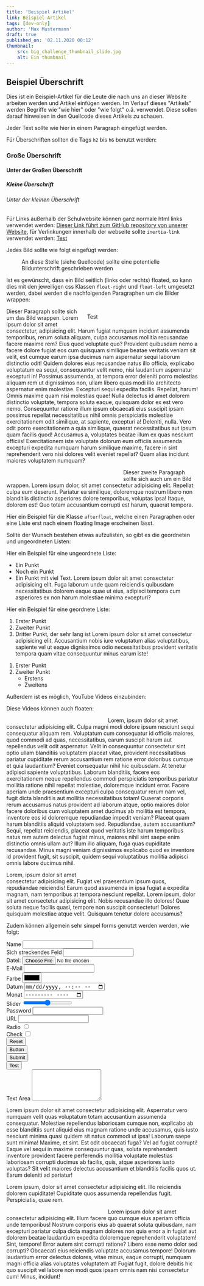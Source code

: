 ```yaml
---
title: 'Beispiel Artikel'
link: Beispiel-Artikel
tags: [dev-only]
author: 'Max Mustermann'
draft: true
published_on: '02.11.2020 00:12'
thumbnail: 
    src: big_challenge_thumbnail_slide.jpg
    alt: Ein thumbnail
---
```

<h2>Beispiel Überschrift</h2>
<p>Dies ist ein Beispiel-Artikel für die Leute die nach uns an dieser Website arbeiten werden und Artikel einfügen werden. Im Verlauf dieses "Artikels" werden Begriffe wie "wie hier" oder "wie folgt" o.ä. verwendet. Diese sollen darauf hinweisen in den Quellcode dieses Artikels zu schauen.</p>
<p>Jeder Text sollte wie hier in einem Paragraph eingefügt werden.</p>
<p>Für Überschriften sollten die Tags <code>h2</code> bis <code>h6</code> benutzt werden:</p>
<h3>Große Überschrift</h3>
<h4>Unter der Großen Überschrift</h4>
<h5>Kleine Überschrift</h5>
<h6>Unter der kleinen Überschrift</h6>
<p>Für Links außerhalb der Schulwebsite können ganz normale html links verwendet werden: <a href="https://github.com/Willibald-Gluck-Gymnasium/wgg-homepage">Dieser Link führt zum GitHub repository von unserer Website</a>, für Verlinkungen innerhalb der webseite sollte <code>inertia-link</code> verwendet werden: <a href="/">Test</a></p>
<p>Jedes Bild sollte wie folgt eingefügt werden:</p>
<figure>
    <v-image name="masks"></v-image>
    <figcaption>An diese Stelle (siehe Quellcode) sollte eine potentielle Bildunterschrift geschrieben werden</figcaption>
</figure>

<p>Ist es gewünscht, dass ein Bild seitlich (links oder rechts) floated, so kann dies mit den jeweiligen css Klassen <code>float-right</code> und <code>float-left</code> umgesetzt werden, dabei werden die nachfolgenden Paragraphen um die Bilder wrappen:</p>

<figure style="float: right; margin-left: 15px; width: 50%; margin-bottom: 15px">
    <v-image name="color1" alt="Testbild float-right" />
    <figcaption>Test</figcaption>
</figure>
<p>
    Dieser Paragraph sollte sich um das Bild wrappen. Lorem ipsum dolor sit amet consectetur, adipisicing elit. Harum fugiat numquam incidunt assumenda temporibus, rerum soluta aliquam, culpa accusamus mollitia recusandae facere maxime rem? Eius quod voluptate quo? Provident quibusdam nemo a facere dolore fugiat eos cum quisquam similique beatae veritatis veniam sit velit, est cumque earum ipsa ducimus nam aspernatur sequi laborum distinctio odit! Quidem dolores eius recusandae natus illo officia, explicabo voluptatum ea sequi, consequuntur velit nemo, nisi laudantium aspernatur excepturi in! Possimus assumenda, at tempora error deleniti porro molestias aliquam rem ut dignissimos non, ullam libero quas modi illo architecto aspernatur enim molestiae. Excepturi sequi expedita facilis. Repellat, harum! Omnis maxime quam nisi molestias quae! Nulla delectus id amet dolorem distinctio voluptate, tempora soluta eaque, quisquam dolor ex est vero nemo. Consequuntur ratione illum ipsum obcaecati eius suscipit ipsam possimus repellat necessitatibus nihil omnis perspiciatis molestiae exercitationem odit similique, at sapiente, excepturi a! Deleniti, nulla. Vero odit porro exercitationem a quia similique, quaerat necessitatibus aut ipsum quam facilis quod! Accusamus a, voluptates beatae illum ex quas nesciunt officiis! Exercitationem iste voluptate dolorum eum officiis assumenda excepturi expedita numquam harum similique maxime, facere in sint reprehenderit vero nisi dolores velit eveniet repellat? Quam alias incidunt maiores voluptatem numquam?
</p>
<figure style="float: left; margin-right: 15px; width: 50%; margin-bottom: 15px">
    <v-image name="schulbeginn" alt="Testbild float-left" />
</figure>
<p>
    Dieser zweite Paragraph sollte sich auch um ein Bild wrappen. Lorem ipsum dolor, sit amet consectetur adipisicing elit. Repellat culpa eum deserunt. Pariatur ea similique, doloremque nostrum libero non blanditiis distinctio asperiores dolore temporibus, voluptas ipsa! Itaque, dolorem est! Quo totam accusantium corrupti est harum, quaerat tempora.
</p>
<p class="afterfloat">Hier ein Beispiel für die Klasse <code>afterfloat</code>, welche einen Paragraphen oder eine Liste erst nach einem floating Image erscheinen lässt.</p>
<p>Sollte der Wunsch bestehen etwas aufzulisten, so gibt es die geordneten und ungeordneten Listen:</p>
<p>Hier ein Beispiel für eine ungeordnete Liste:</p>
<ul>
    <li>Ein Punkt</li>
    <li>Noch ein Punkt</li>
    <li>Ein Punkt mit viel Text. Lorem ipsum dolor sit amet consectetur adipisicing elit. Fuga laborum unde quam reiciendis quibusdam necessitatibus dolorem eaque quae ut eius, adipisci tempora cum asperiores ex non harum molestiae minima excepturi?</li>
</ul>
<p>Hier ein Beispiel für eine geordnete Liste:</p>
<ol>
    <li>Erster Punkt</li>
    <li>Zweiter Punkt</li>
    <li>Dritter Punkt, der sehr lang ist Lorem ipsum dolor sit amet consectetur adipisicing elit. Accusantium nobis iure voluptatum alias voluptatibus, sapiente vel ut eaque dignissimos odio necessitatibus provident veritatis tempora quam vitae consequuntur minus earum iste!</li>
</ol>
<ol>
    <li>Erster Punkt</li>
    <li>Zweiter Punkt
        <ul>
            <li>Erstens</li>
            <li>Zweitens</li>
        </ul>
    </li>
</ol>
<p>Außerdem ist es möglich, YouTube Videos einzubinden:</p>
<youtube watch="B727cMaMW0M"></youtube>
<p>Diese Videos können auch floaten: </p>
<youtube style="float: left; margin-right: 15px; width: 50%; margin-bottom: 15px" watch="Y9lywb0R-BQ"></youtube>
<p>Lorem, ipsum dolor sit amet consectetur adipisicing elit. Culpa magni modi dolore ipsum nesciunt sequi consequatur aliquam rem. Voluptatum cum consequatur id officiis maiores, quod commodi ad quas, necessitatibus, earum suscipit harum aut repellendus velit odit aspernatur. Velit in consequuntur consectetur sint optio ullam blanditiis voluptatem placeat vitae, provident necessitatibus pariatur cupiditate rerum accusantium rem ratione error doloribus cumque et quia laudantium? Eveniet consequatur nihil hic quibusdam. At tenetur adipisci sapiente voluptatibus. Laborum blanditiis, facere eos exercitationem neque repellendus commodi perspiciatis temporibus pariatur mollitia ratione nihil repellat molestiae, doloremque incidunt error. Facere aperiam unde praesentium excepturi culpa consequatur rerum nam vel, fugit dicta blanditiis aut mollitia necessitatibus totam! Quaerat corporis rerum accusamus natus provident ad laborum atque, optio maiores dolor facere doloribus cum voluptatem amet ducimus ab mollitia est tempora, inventore eos id doloremque repudiandae impedit veniam? Placeat quam harum blanditiis aliquid voluptatem sed. Repudiandae, autem accusantium? Sequi, repellat reiciendis, placeat quod veritatis iste harum temporibus natus rem autem delectus fugiat minus, maiores nihil sint saepe enim distinctio omnis ullam aut? Illum illo aliquam, fuga quas cupiditate recusandae. Minus magni veniam dignissimos explicabo quod ex inventore id provident fugit, sit suscipit, quidem sequi voluptatibus mollitia adipisci omnis labore ducimus nihil.</p>
<youtube style="float: right; margin-left: 15px; width: 50%; margin-bottom: 15px" watch="8I2aG6aWxfc"></youtube>
<p>Lorem, ipsum dolor sit amet consectetur adipisicing elit. Fugiat vel praesentium ipsum quos, repudiandae reiciendis! Earum quod assumenda in ipsa fugiat a expedita magnam, nam temporibus at tempora nesciunt repellat. Lorem ipsum, dolor sit amet consectetur adipisicing elit. Nobis recusandae illo dolores! Quae soluta neque facilis quasi, tempore non suscipit consectetur! Dolores quisquam molestiae atque velit. Quisquam tenetur dolore accusamus?</p>
<p class="afterfloat">Zudem können allgemein sehr simpel forms genutzt werden werden, wie folgt:</p>
<vue-form autocomplete="off">
    <section>
        <div class="field">
            <label for="name">Name</label>
            <input type="text" name="name" id="name">
        </div>
    </section>
    <section>
        <div class="field fill">
            <label for="fill">Sich streckendes Feld</label>
            <input type="tel" name="fill" id="fill">
        </div>
        <div class="field">
            <label for="file">Datei:</label>
            <input type="file" name="file" id="file">
        </div>
    </section>
    <section>
        <div class="field">
            <label for="email">E-Mail</label>
            <input type="email" name="email" id="email">
        </div>
        <div class="field">
            <label for="color">Farbe</label>
            <input type="color" name="color" id="color">
        </div>
        <div class="field">
            <label for="date">Datum</label>
            <input type="datetime-local" name="date" id="date">
        </div>
        <div class="field">
            <label for="month">Monat</label>
            <input type="month" name="month" id="month">
        </div>
        <div class="field fill">
            <label for="range">Slider</label>
            <input type="range" name="range" id="range">
        </div>
    </section>
    <section>
        <div class="field">
            <label for="pw">Password</label>
            <input type="password" name="pw" id="pw">
        </div>
        <div class="field fill">
            <label for="url">URL</label>
            <input type="url" name="url" id="url">
        </div>
        <div class="field">
            <label for="radio">Radio</label>
            <input type="radio" name="radio" id="radio">
        </div>
        <div class="field">
            <label for="check">Check</label>
            <input type="checkbox" name="check" id="check">
        </div>
        <div class="field">
            <input type="reset" value="Reset">
        </div>
        <div class="field">
            <input type="button" value="Button">
        </div>
        <div class="field">
            <input type="submit" value="Submit">
        </div>
        <div class="field">
            <button>Test</button>
        </div>
    </section>
    <section>
        <div class="field fill">
            <label for="ta">Text Area</label>
            <textarea name="ta" id="ta" rows="5"></textarea>
        </div>
    </section>
</vue-form>

<dropdown heading="Test">
    <p>Lorem ipsum dolor sit amet consectetur adipisicing elit. Aspernatur vero numquam velit quas voluptatum totam accusantium assumenda consequatur. Molestiae repellendus laboriosam cumque non, explicabo ab esse blanditiis sunt aliquid eius magnam ratione unde accusamus, quis iusto nesciunt minima quasi quidem sit natus commodi ut ipsa! Laborum saepe sunt minima! Maxime, et sint. Est odit obcaecati fuga? Vel ad fugiat corrupti! Eaque vel sequi in maxime consequuntur quas, soluta reprehenderit inventore provident facere perferendis mollitia voluptate molestias laboriosam corrupti ducimus ab facilis, quis, atque asperiores iusto voluptas? Sit velit maiores delectus accusantium et blanditiis facilis quos ut. Earum deleniti ad pariatur!</p>
    <youtube watch="B727cMaMW0M"></youtube>
    <p>Lorem ipsum, dolor sit amet consectetur adipisicing elit. Illo reiciendis dolorem cupiditate! Cupiditate quos assumenda repellendus fugit. Perspiciatis, quae rem.</p>
    <youtube style="float: left; margin-right: 15px; width: 50%; margin-bottom: 15px" watch="B727cMaMW0M"></youtube>
    <p>Lorem ipsum dolor sit amet consectetur adipisicing elit. Illum facere quo cumque eius aperiam officia unde temporibus! Nostrum corporis eius ab quaerat soluta quibusdam, nam excepturi pariatur culpa dicta magnam dolores non quia error a in fugiat aut dolorem beatae laudantium expedita doloremque reprehenderit voluptatem! Sint, tempore! Error autem sint corrupti ratione? Libero esse nemo dolor sed corrupti? Obcaecati eius reiciendis voluptate accusamus tempore! Dolorum laudantium error delectus dolores, vitae minus, eaque corrupti, numquam magni officia alias voluptates voluptatem at! Fugiat fugit, dolore debitis hic quo suscipit vel labore non modi quos ipsam omnis nam nisi consectetur cum! Minus, incidunt!</p>
    <v-image name="color3"></v-image>
</dropdown>